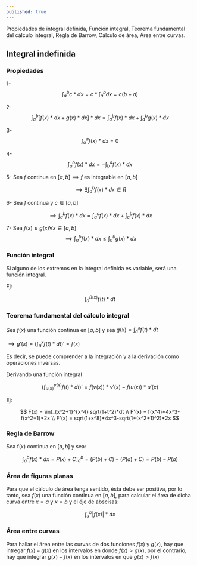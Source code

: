 ```yaml
---
published: true
---
```

Propiedades de integral definida, Función integral, Teorema fundamental del cálculo integral, Regla de Barrow, Cálculo de área, Área entre curvas.

## Integral indefinida

### Propiedades

1- $$ \int_a^b c*dx = c * \int_a^b dx = c(b-a) $$

2- $$ \int_a^b [f(x)*dx+g(x)*dx]*dx = \int_a^b f(x)*dx + \int_a^b g(x)*dx $$

3- $$ \int_a^a f(x)*dx = 0 $$

4- $$ \int_a^b f(x)*dx = - \int_b^a f(x)*dx $$

5- Sea $f$ continua en $[a,b] \implies f$ es integrable en $[a,b]$ 

$$ \implies \exists \int_a^b f(x)*dx \in R$$

6- Sea $f$ continua y $c \in [a,b]$

$$\implies \int_a^b f(x)*dx = \int_a^c f(x)*dx + \int_c^b f(x)*dx$$

7- Sea $f(x) \le g(x) \forall x \in [a,b]$
$$\implies \int_a^b f(x)*dx \le \int_a^b g(x)*dx$$

### Función integral

Si alguno de los extremos en la integral definida es variable, será una función integral.

Ej:

$$ \int_a^{B(x)} f(t)*dt $$

### Teorema fundamental del cálculo integral

Sea $f(x)$ una función continua en $[a,b]$ y sea $g(x) = \int_a^x f(t)*dt$

$\implies g'(x)=(\int_a^x f(t)*dt)'=f(x)$

Es decir, se puede comprender a la integración y a la derivación como operaciones inversas.

Derivando una función integral

$$ (\int_{u(x)}^{v(x)} f(t)*dt)' = f(v(x))*v'(x)-f(u(x))*u'(x) $$

Ej:

$$ F(x) = \int_{x^2+1}^{x^4} sqrt(1+t^2)*dt \\
 F'(x) = f(x^4)*4x^3-f(x^2+1)*2x \\
 F'(x) = sqrt(1+x^8)*4x^3-sqrt(1+(x^2+1)^2)*2x $$

### Regla de Barrow

Sea f(x) continua en $[a,b]$ y sea:

$$ \int_a^b f(x)*dx = P(x)+C \biggr ]_a^b = (P(b)+C)-(P(a)+C) = P(b)-P(a) $$

### Área de figuras planas

Para que el cálculo de área tenga sentido, ésta debe ser positiva, por lo tanto, sea $f(x)$ una función continua en $[a,b]$, para calcular el área de dicha curva entre $x=a$ y $x=b$ y el éje de abscisas:

$$ \int_a^b |f(x)|*dx $$

### Área entre curvas

Para hallar el área entre las curvas de dos funciones $f(x)$ y $g(x)$, hay que intregar $f(x)-g(x)$ en los intervalos en donde $f(x)>g(x)$, por el contrario, hay que integrar $g(x)-f(x)$ en los intervalos en que $g(x)>f(x)$



